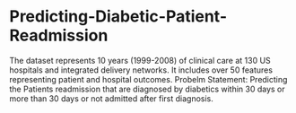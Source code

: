 # Predicting-Diabetic-Patient-Readmission
The dataset represents 10 years (1999-2008) of clinical care at 130 US hospitals and integrated delivery networks. It includes over 50 features representing patient and hospital outcomes. 
Probelm Statement: Predicting the Patients readmission that are diagnosed by diabetics within 30 days or more than 30 days or not admitted after first diagnosis. 
